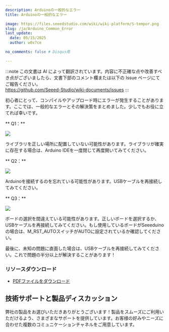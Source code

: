 ```yaml
---
description: Arduinoの一般的なエラー
title: Arduinoの一般的なエラー

image: https://files.seeedstudio.com/wiki/wiki-platform/S-tempor.png
slug: /ja/Arduino_Common_Error
last_update:
  date: 05/15/2025
  author: w0x7ce

no_comments: false # Disqus用

---
```

:::note
この文書は AI によって翻訳されています。内容に不正確な点や改善すべき点がございましたら、文書下部のコメント欄または以下の Issue ページにてご報告ください。  
https://github.com/Seeed-Studio/wiki-documents/issues
:::

初心者にとって、コンパイルやアップロード時にエラーが発生することがあります。ここでは、一般的なエラーとその解決策をまとめました。少しでもお役に立てれば幸いです。

** Q1：**

![](https://files.seeedstudio.com/wiki/Arduino_Common_Error/img/常见错误11.png)

ライブラリを正しい場所に配置していない可能性があります。ライブラリが確実に存在する場合は、Arduino IDEを一度閉じて再度開いてみてください。

** Q2：**

![](https://files.seeedstudio.com/wiki/Arduino_Common_Error/img/常见错误12.png)

Arduinoを接続するのを忘れている可能性があります。USBケーブルを再接続してみてください。

** Q3：**

![](https://files.seeedstudio.com/wiki/Arduino_Common_Error/img/常见错误13.png)

ボードの選択を間違えている可能性があります。正しいボードを選択するか、USBケーブルを再接続してみてください。もし使用しているボードがSeeeduinoの場合は、M_RST_AUTOスイッチがAUTOに設定されているか確認してください。

最後に、未知の問題に直面した場合は、USBケーブルを再接続してみてください。これで問題の半分以上が解決することがあります！

###   リソースダウンロード

- [PDFファイルをダウンロード](https://files.seeedstudio.com/wiki/Arduino_Common_Error/res/Arduino_common_error.pdf)

## 技術サポートと製品ディスカッション
弊社の製品をお選びいただきありがとうございます！製品をスムーズにご利用いただけるよう、さまざまなサポートを提供しています。お客様の好みやニーズに合わせた複数のコミュニケーションチャネルをご用意しています。

<div class="button_tech_support_container">
<a href="https://forum.seeedstudio.com/" class="button_forum"></a> 
<a href="https://www.seeedstudio.com/contacts" class="button_email"></a>
</div>

<div class="button_tech_support_container">
<a href="https://discord.gg/eWkprNDMU7" class="button_discord"></a> 
<a href="https://github.com/Seeed-Studio/wiki-documents/discussions/69" class="button_discussion"></a>
</div>